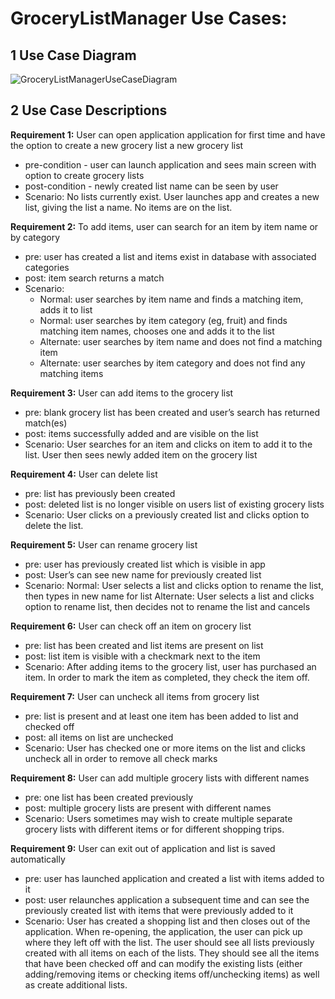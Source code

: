# GroceryListManager Use Cases:

## 1 Use Case Diagram


![GroceryListManagerUseCaseDiagram](https://user-images.githubusercontent.com/54966020/200071841-c102d441-da20-44be-98d4-853c6eb0deea.png)


## 2 Use Case Descriptions

**Requirement 1:** User can open application application for first time and have the option to create a new grocery list a new grocery list
- pre-condition - user can launch application and sees main screen with option to create grocery lists
- post-condition - newly created list name can be seen by user
- Scenario:  No lists currently exist.  User launches app and creates a new list, giving the list a name.  No items are on the list.

**Requirement 2:** To add items, user can search for an item by item name or by category
- pre: user has created a list and items exist in database with associated categories
- post:  item search returns a match
- Scenario: 
	- Normal: user searches by item name and finds a matching item, adds it to list
	- Normal: user searches by item category (eg, fruit) and finds matching item names, chooses one and adds it to the list
	- Alternate: user searches by item name and does not find a matching item
	- Alternate: user searches by item category and does not find any matching items

**Requirement 3:** User can add items to the grocery list
- pre: blank grocery list has been created and user’s search has returned match(es)
- post: items successfully added and are visible on the list
- Scenario:
	User searches for an item and clicks on item to add it to the list.  User then sees newly added item on the grocery list

**Requirement 4:** User can delete list 
- pre:  list has previously been created
- post: deleted list is no longer visible on users list of existing grocery lists
- Scenario:
	User clicks on a previously created list and clicks option to delete the list.  

**Requirement 5:** User can rename grocery list
- pre: user has previously created list which is visible in app
- post:  User’s can see new name for previously created list
- Scenario: 
	Normal:  User selects a list and clicks option to rename the list, then types in new name for list
	Alternate:  User selects a list and clicks option to rename list, then decides not to rename the list and cancels

**Requirement 6:** User can check off an item on grocery list
- pre: list has been created and list items are present on list
- post: list item is visible with a checkmark next to the item
- Scenario: After adding items to the grocery list, user has purchased an item.  In order to mark the item as completed, they check the item off.

**Requirement 7:** User can uncheck all items from grocery list
- pre:  list is present and at least one item has been added to list and checked off
- post:  all items on list are unchecked
- Scenario: User has checked one or more items on the list and clicks uncheck all in order to remove all check marks

**Requirement 8:** User can add multiple grocery lists with different names
- pre:  one list has been created previously
- post:  multiple grocery lists are present with different names
- Scenario: Users sometimes may wish to create multiple separate grocery lists with different items or for different shopping trips.  

**Requirement 9:** User can exit out of application and list is saved automatically
- pre:  user has launched application and created a list with items added to it
- post:  user relaunches application a subsequent time and can see the previously created list with items that were previously added to it
- Scenario: User has created a shopping list and then closes out of the application.  When re-opening, the application, the user can pick up where they left off with the list.  The user should see all lists previously created with all items on each of the lists.  They should see all the items that have been checked off and can modify the existing lists (either adding/removing items or checking items off/unchecking items) as well as create additional lists.



